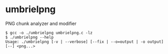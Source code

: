 # umbrielpng
PNG chunk analyzer and modifier

```
$ gcc -o ./umbrielpng umbrielpng.c -lz
$ ./umbrielpng --help
Usage: ./umbrielpng [-v | --verbose] [--fix | --o=output | -o output] [--] <png...>
```
